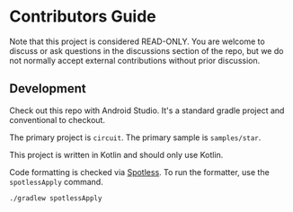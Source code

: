 # Contributors Guide

Note that this project is considered READ-ONLY. You are welcome to discuss or ask questions in the
discussions section of the repo, but we do not normally accept external contributions without prior
discussion.

## Development

Check out this repo with Android Studio. It's a standard gradle project and conventional to checkout.

The primary project is `circuit`. The primary sample is `samples/star`.

This project is written in Kotlin and should only use Kotlin.

Code formatting is checked via [Spotless](https://github.com/diffplug/spotless). To run the formatter,
use the `spotlessApply` command.

```bash
./gradlew spotlessApply
```